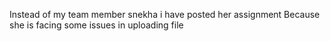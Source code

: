 Instead of my team member snekha i have posted her assignment
Because she is facing some issues in uploading file

